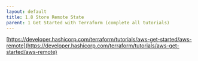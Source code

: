 ```yaml
---
layout: default
title: 1.8 Store Remote State
parent: 1 Get Started with Terraform (complete all tutorials)
---
```


[https://developer.hashicorp.com/terraform/tutorials/aws-get-started/aws-remote](https://developer.hashicorp.com/terraform/tutorials/aws-get-started/aws-remote)